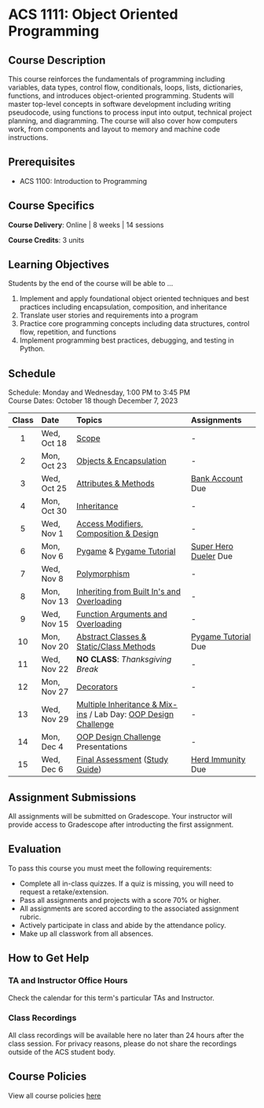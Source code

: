 # ACS 1111: Object Oriented Programming

## Course Description

This course reinforces the fundamentals of programming including variables, data types, control flow, conditionals, loops, lists, dictionaries, functions, and introduces object-oriented programming. Students will master top-level concepts in software development including writing pseudocode, using functions to process input into output, technical project planning, and diagramming. The course will also cover how computers work, from components and layout to memory and machine code instructions.

## Prerequisites

- ACS 1100: Introduction to Programming

## Course Specifics

**Course Delivery**: Online | 8 weeks | 14 sessions

**Course Credits**: 3 units 

## Learning Objectives

Students by the end of the course will be able to ...

1. Implement and apply foundational object oriented techniques and best practices including encapsulation, composition, and inheritance
1. Translate user stories and requirements into a program
1. Practice core programming concepts including data structures, control flow, repetition, and functions
1. Implement programming best practices, debugging, and testing in Python.

## Schedule

Schedule: Monday and Wednesday, 1:00 PM to 3:45 PM <br>
Course Dates: October 18 though December 7, 2023

| Class | Date | Topics | Assignments |
|:-----:|:-----|:-------|:------------|
|  1 | Wed, Oct 18 | [Scope] | - |
|  2 | Mon, Oct 23 | [Objects & Encapsulation] | - |
|  3 | Wed, Oct 25 | [Attributes & Methods] | [Bank Account] Due |
|  4 | Mon, Oct 30 | [Inheritance] | - |  
|  5 | Wed, Nov 1 | [Access Modifiers, Composition & Design] | - |
|  6 | Mon, Nov 6 | [Pygame] & [Pygame Tutorial] | [Super Hero Dueler] Due |
|  7 | Wed, Nov 8 | [Polymorphism] | - |
| 8 | Mon, Nov 13 | [Inheriting from Built In's and Overloading] | - |
| 9 | Wed, Nov 15 | [Function Arguments and Overloading] | - |
| 10 | Mon, Nov 20 | [Abstract Classes & Static/Class Methods] | [Pygame Tutorial] Due |
| 11 | Wed, Nov 22 | **NO CLASS**: _Thanksgiving Break_ | - |
| 12 | Mon, Nov 27 | [Decorators] | - |
| 13 | Wed, Nov 29 | [Multiple Inheritance & Mix-ins] / Lab Day: [OOP Design Challenge](Lessons/oop_design_challenge.md) | - |
| 14 | Mon, Dec  4 | [OOP Design Challenge](Lessons/oop_design_challenge.md) Presentations | - |
| 15 | Wed, Dec  6 | [Final Assessment](Projects/oop-challenge.md) ([Study Guide](study-guide.md)) | [Herd Immunity] Due |

[Scope]: Lessons/scope.md
[Objects & Encapsulation]: Lessons/objects_encapsulation.md
[Attributes & Methods]: Lessons/attributes_methods.md
[Access Modifiers, Composition & Design]: Lessons/access_modifiers_composition_design.md
[Inheritance]: Lessons/inheritance_overriding.md
[Pygame]: Lessons/pygame.md
[Polymorphism]: Lessons/polymorphism.md
[Inheriting from Built In's and Overloading]: Lessons/inheriting_builtin_overloading.md
[Function Arguments and Overloading]: Lessons/function_arguments.md
[Decorators]: Lessons/decorators.md
[Abstract Classes & Static/Class Methods]: Lessons/abstract_classes_static_methods.md
[Multiple Inheritance & Mix-ins]: Lessons/multi_inheritance_mixins.md
[How Computers Work]: Lessons/how_computers_work.md

[Superhero Team Dueler]: https://www.gradescope.com/courses/196280/assignments/777380
[OOP Design Challenge]: https://www.gradescope.com/courses/196280/assignments/777381


[Bank Account]: Lessons/bank_account.md
[Super Hero Dueler]: https://github.com/Tech-at-DU/Superhero-Team-Dueler
[Pygame Tutorial]: https://github.com/Tech-at-DU/Pygame-Tutorial
[Herd Immunity]: https://github.com/Tech-at-DU/Herd-Immunity-Simulation 

 
## Assignment Submissions

All assignments will be submitted on Gradescope. Your instructor will provide access to Gradescope after introducting the first assignment.

## Evaluation

To pass this course you must meet the following requirements:

- Complete all in-class quizzes. If a quiz is missing, you will need to request a retake/extension.
- Pass all assignments and projects with a score 70% or higher.
- All assignments are scored according to the associated assignment rubric.
- Actively participate in class and abide by the attendance policy.
- Make up all classwork from all absences.

## How to Get Help

### TA and Instructor Office Hours

Check the calendar for this term's particular TAs and Instructor.

### Class Recordings

All class recordings will be available here no later than 24 hours after the class session. For privacy reasons, please do not share the recordings outside of the ACS student body.

## Course Policies

View all course policies [here](https://docs.google.com/document/d/132gwMpRoy7NdRmH8_pV_ZbOvd54rwHq_ZBhzD6eOe1o/edit)

